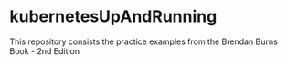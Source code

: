 # kubernetesUpAndRunning
This repository consists the practice examples from the Brendan Burns Book - 2nd Edition
